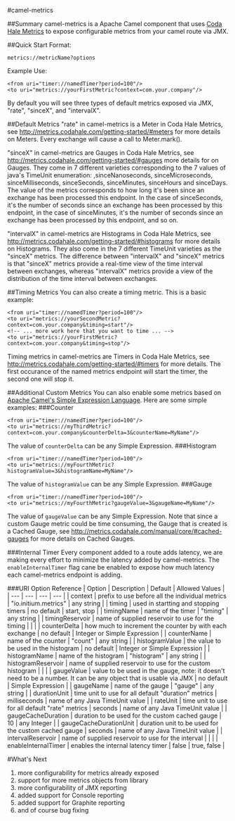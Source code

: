 #camel-metrics

##Summary
camel-metrics is a Apache Camel component that uses [Coda Hale Metrics](http://metrics.codahale.com/) to expose configurable metrics from your camel route via JMX.

##Quick Start
Format:
```
metrics://metricName?options
```
Example Use:
```
<from uri="timer://namedTimer?period=100"/>
<to uri="metrics://yourFirstMetric?context=com.your.company"/>
```
By default you will see three types of default metrics exposed via JMX, "rate", "sinceX", and "intervalX".

##Default Metrics
"rate" in camel-metrics is a Meter in Coda Hale Metrics, see http://metrics.codahale.com/getting-started/#meters for more details on Meters.  Every exchange will cause a call to Meter.mark().

"sinceX" in camel-metrics are Gauges in Coda Hale Metrics, see http://metrics.codahale.com/getting-started/#gauges more details for on Gauges. They come in 7 different varieties corresponding to the 7 values of java's TimeUnit enumeration: ,sinceNanoseconds, sinceMicroseconds, sinceMilliseconds, sinceSeconds, sinceMinutes, sinceHours and sinceDays.  The value of the metrics corresponds to how long it's been since an exchange has been processed this endpoint.  In the case of sinceSeconds, it's the number of seconds since an exchange has been processed by this endpoint, in the case of sinceMinutes, it's the number of seconds since an exchange has been processed by this endpoint, and so on.

"intervalX" in camel-metrics are Histograms in Coda Hale Metrics, see http://metrics.codahale.com/getting-started/#histograms for more details on Histograms. They also come in the 7 different TimeUnit varieties as the "sinceX" metrics.  The difference between "intervalX" and "sinceX" metrics is that "sinceX" metrics provide a real-time view of the time interval between exchanges, whereas "intervalX" metrics provide a view of the distribution of the time interval between exchanges.

##Timing Metrics
You can also create a timing metric.  This is a basic example:
```
<from uri="timer://namedTimer?period=100"/>
<to uri="metrics://yourSecondMetric?context=com.your.company&timing=start"/>
<!-- ... more work here that you want to time ... -->
<to uri="metrics://yourFirstMetric?context=com.your.company&timing=stop"/>
```
Timing metrics in camel-metrics are Timers in Coda Hale Metrics, see http://metrics.codahale.com/getting-started/#timers for more details.  The first occurance of the named metrics endpoint will start the timer, the second one will stop it.

##Additional Custom Metrics
You can also enable some metrics based on [Apache Camel's Simple Expression Language](https://camel.apache.org/simple.html).  Here are some simple examples:
###Counter
```
<from uri="timer://namedTimer?period=100"/>
<to uri="metrics://myThirdMetric?context=com.your.company&counterDelta=3&counterName=MyName"/>
```
The value of `counterDelta` can be any Simple Expression.
###Histogram
```
<from uri="timer://namedTimer?period=100"/>
<to uri="metrics://myFourthMetric?histogramValue=3&histogramName=MyName"/>
```
The value of `histogramValue` can be any Simple Expression.
###Gauge
```
<from uri="timer://namedTimer?period=100"/>
<to uri="metrics://myFourthMetric?gaugeValue=3&gaugeName=MyName"/>
```
The value of `gaugeValue` can be any Simple Expression.  Note that since a custom Gauge metric could be time consuming, the Gauge that is created is a Cached Gauge, see http://metrics.codahale.com/manual/core/#cached-gauges for more details on Cached Gauges.

###Internal Timer
Every component added to a route adds latency, we are making every effort to minimize the latency added by camel-metrics.  The `enableInternalTimer` flag cane be enabled to expose how much latency each camel-metrics endpoint is adding.

###URI Option Reference
| Option | Description | Default | Allowed Values |
| --- | --- | --- | --- |
| context | prefix to use before all the individual metrics | "io.initium.metrics" | any string |
| timing | used in startting and stopping timers | no default | start, stop |
| timingName |  name of the timer | "timing" | any string |
| timingReservoir |  name of supplied reservoir to use for the timing  |  | |
| counterDelta | how much to increment the counter by with each exchange | no default | Integer or Simple Expression |
| counterName |  name of the counter | "count" | any string |
| histogramValue |  the value to be used in the histogram | no default | Integer or Simple Expression |
| histogramName |  name of the histogram | "histogram" | any string |
| histogramReservoir |  name of supplied reservoir to use for the custom histogram  |  | |
| gaugeValue |  value to be used in the gauge, note: it doesn't need to be a number.  It can be any object that is usable via JMX | no default | Simple Expression |
| gaugeName |  name of the gauge | "gauge" | any string |
| durationUnit |  time unit to use for all default "duration" metrics | milliseconds | name of any Java TimeUnit value |
| rateUnit | time unit to use for all default "rate" metrics | seconds | name of any Java TimeUnit value |
| gaugeCacheDuration |  duration to be used for the custom cached gauge | 10 | any Integer |
| gaugeCacheDurationUnit |  duration unit to be used for the custom cached gauge | seconds | name of any Java TimeUnit value |
| intervalReservoir |  name of supplied reservoir to use for the interval  |  | |
| enableInternalTimer |  enables the internal latency timer | false | true, false |

#What's Next
1. more configurability for metrics already exposed
2. support for more metrics objects from library
3. more configurability of JMX reporting
4. added support for Console reporting
5. added support for Graphite reporting
6. and of course bug fixing
